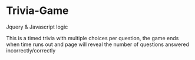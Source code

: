 # Trivia-Game
Jquery &amp; Javascript logic

This is a timed trivia with multiple choices per question, the game ends when time runs out and page will reveal the number of questions answered incorrectly/correctly
